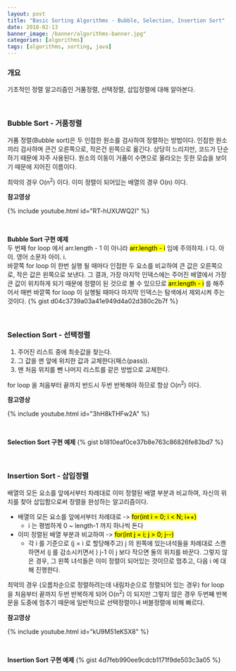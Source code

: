 ```yaml
---
layout: post
title: "Basic Sorting Algorithms - Bubble, Selection, Insertion Sort"
date: 2018-02-13
banner_image: /banner/algorithms-banner.jpg"
categories: [algorithms]
tags: [algorithms, sorting, java]
---
```


### 개요
기초적인 정렬 알고리즘인 거품정렬, 선택정렬, 삽입정렬에 대해 알아본다. 
<!--more-->


<br/>

### Bubble Sort - 거품정렬
거품 정렬(Bubble sort)은 두 인접한 원소를 검사하여 정렬하는 방법이다. 인접한 원소끼리 검사하며 큰건 오른쪽으로, 작은건 왼쪽으로 옮긴다. 
상당히 느리지만, 코드가 단순하기 때문에 자주 사용된다. 원소의 이동이 거품이 수면으로 올라오는 듯한 모습을 보이기 때문에 지어진 이름이다.

최악의 경우 O(n<sup>2</sup>) 이다. 이미 정렬이 되어있는 배열의 경우 O(n) 이다.

**참고영상**

{% include youtube.html id="RT-hUXUWQ2I" %}


<br/>

**Bubble Sort 구현 예제**<br/>
두 번째 for loop 에서 arr.length - 1 이 아니라 <mark>arr.length - i</mark> 임에 주의하자. i 다. 아이. 영어 소문자 아이. i.<br/>
바깥쪽 for loop 이 한번 실행 될 때마다 인접한 두 요소를 비교하여 큰 값은 오른쪽으로, 작은 값은 왼쪽으로 보낸다. 
그 결과, 가장 마지막 인덱스에는 주어진 배열에서 가장 큰 값이 위치하게 되기 때문에 정렬이 된 것으로 볼 수 있으므로 <mark>arr.length - i</mark> 를 해주어서 매번 바깥쪽 for loop 이 실행될 때마다 마지막 인덱스는 탐색에서 제외시켜 주는 것이다.
{% gist d04c3739a03a41e949d4a02d380c2b7f %}

<br/>





### Selection Sort - 선택정렬
1. 주어진 리스트 중에 최솟값을 찾는다.
2. 그 값을 맨 앞에 위치한 값과 교체한다(패스(pass)).
3. 맨 처음 위치를 뺀 나머지 리스트를 같은 방법으로 교체한다.

for loop 을 처음부터 끝까지 반드시 두번 반복해야 하므로 항상 O(n<sup>2</sup>) 이다.

**참고영상**

{% include youtube.html id="3hH8kTHFw2A" %}


<br/>

**Selection Sort 구현 예제**
{% gist b1810eaf0ce37b8e763c86826fe83bd7 %}



<br/>

### Insertion Sort - 삽입정렬
배열의 모든 요소를 앞에서부터 차례대로 이미 정렬된 배열 부분과 비교하여, 자신의 위치를 찾아 삽입함으로써 정렬을 완성하는 알고리즘이다.
* 배열의 모든 요소를 앞에서부터 차례대로 -> <mark>for(int i = 0; i < N; i++)</mark>
    * i 는 평범하게 0 ~ length-1 까지 하나씩 돈다
* 이미 정렬된 배열 부분과 비교하여 -> <mark>for(int j = i; j > 0; j--)</mark>
    * 각 i 를 기준으로 (j = i 로 할당해주고) j 의 왼쪽에 있는녀석들을 차례대로 스캔하면서 (j 를 감소시키면서 ) j-1 이 j 보다 작으면 둘의 위치를 바꾼다. 그렇지 않은 경우, 그 왼쪽 녀석들은 이미 정렬이 되어있는 것이므로 멈추고, 다음 i 에 대해 진행한다.

최악의 경우 (오름차순으로 정렬하려는데 내림차순으로 정렬되어 있는 경우) for loop 을 처음부터 끝까지 두번 반복하게 되어 O(n<sup>2</sup>) 이 되지만 그렇지 않은 경우 두번째 반복문을 도중에 멈추기 때문에 일반적으로 선택정렬이나 버블정렬에 비해 빠르다.

**참고영상**

{% include youtube.html id="kU9M51eKSX8" %}

<br/>

**Insertion Sort 구현 예제**
{% gist 4d7feb990ee9cdcb1171f9de503c3a05 %}

<br/>